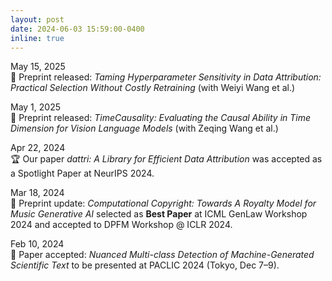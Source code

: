 ```yaml
---
layout: post
date: 2024-06-03 15:59:00-0400
inline: true
---
```


May 15, 2025  
📝 Preprint released: *Taming Hyperparameter Sensitivity in Data Attribution: Practical Selection Without Costly Retraining* (with Weiyi Wang et al.)

May 1, 2025  
📝 Preprint released: *TimeCausality: Evaluating the Causal Ability in Time Dimension for Vision Language Models* (with Zeqing Wang et al.)

Apr 22, 2024  
🏆 Our paper *dattri: A Library for Efficient Data Attribution* was accepted as a Spotlight Paper at NeurIPS 2024.

Mar 18, 2024  
📝 Preprint update: *Computational Copyright: Towards A Royalty Model for Music Generative AI* selected as **Best Paper** at ICML GenLaw Workshop 2024 and accepted to DPFM Workshop @ ICLR 2024.

Feb 10, 2024  
📝 Paper accepted: *Nuanced Multi-class Detection of Machine-Generated Scientific Text* to be presented at PACLIC 2024 (Tokyo, Dec 7–9).
